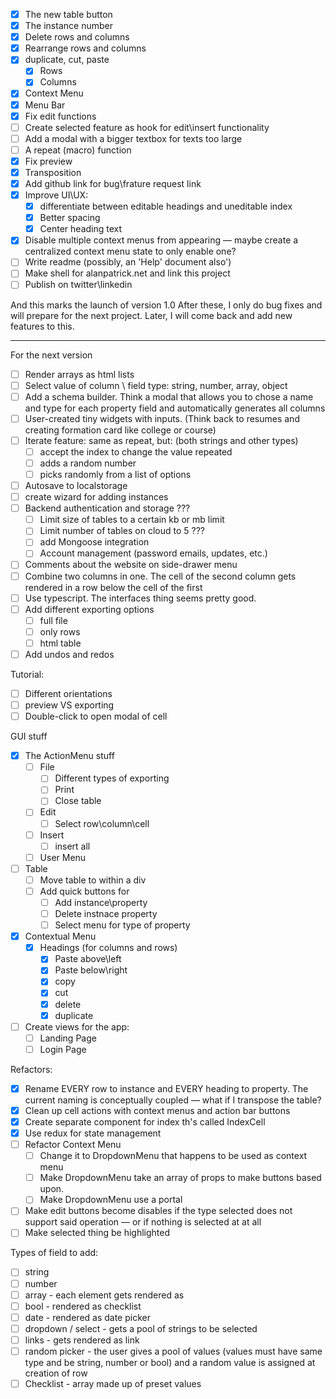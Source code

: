 - [x] The new table button
- [x] The instance number
- [x] Delete rows and columns
- [x] Rearrange rows and columns
- [x] duplicate, cut, paste
  - [x] Rows
  - [x] Columns
- [x] Context Menu
- [x] Menu Bar
- [x] Fix edit functions
- [ ] Create selected feature as hook for edit\insert functionality
- [ ] Add a modal with a bigger textbox for texts too large
- [ ] A repeat (macro) function
- [x] Fix preview
- [x] Transposition
- [x] Add github link for bug\frature request link
- [x] Improve UI\UX:
  - [x] differentiate between editable headings and uneditable index
  - [x] Better spacing
  - [x] Center heading text
- [x] Disable multiple context menus from appearing — maybe create a centralized context menu state to only enable one?
- [ ] Write readme (possibly, an 'Help' document also')
- [ ] Make shell for alanpatrick.net and link this project
- [ ] Publish on twitter\linkedin

And this marks the launch of version 1.0
After these, I only do bug fixes and will prepare for the next project.
Later, I will come back and add new features to this.

---

For the next version

- [ ] Render arrays as html lists
- [ ] Select value of column \ field type: string, number, array, object
- [ ] Add a schema builder. Think a modal that allows you to chose a name and type for each property field and automatically generates all columns
- [ ] User-created tiny widgets with inputs. (Think back to resumes and creating formation card like college or course)
- [ ] Iterate feature: same as repeat, but: (both strings and other types)
  - [ ] accept the index to change the value repeated
  - [ ] adds a random number
  - [ ] picks randomly from a list of options
- [ ] Autosave to localstorage
- [ ] create wizard for adding instances
- [ ] Backend authentication and storage ???
  - [ ] Limit size of tables to a certain kb or mb limit
  - [ ] Limit number of tables on cloud to 5 ???
  - [ ] add Mongoose integration
  - [ ] Account management (password emails, updates, etc.)
- [ ] Comments about the website on side-drawer menu
- [ ] Combine two columns in one. The cell of the second column gets rendered in a row below the cell of the first
- [ ] Use typescript. The interfaces thing seems pretty good.
- [ ] Add different exporting options
  - [ ] full file
  - [ ] only rows
  - [ ] html table
- [ ] Add undos and redos

Tutorial:

- [ ] Different orientations
- [ ] preview VS exporting
- [ ] Double-click to open modal of cell

GUI stuff

- [x] The ActionMenu stuff
  - [ ] File
    - [ ] Different types of exporting
    - [ ] Print
    - [ ] Close table
  - [ ] Edit
    - [ ] Select row\column\cell
  - [ ] Insert
    - [ ] insert all
  - [ ] User Menu
- [ ] Table
  - [ ] Move table to within a div
  - [ ] Add quick buttons for
    - [ ] Add instance\property
    - [ ] Delete instnace property
    - [ ] Select menu for type of property
- [x] Contextual Menu
  - [x] Headings (for columns and rows)
    - [x] Paste above\left
    - [x] Paste below\right
    - [x] copy
    - [x] cut
    - [x] delete
    - [x] duplicate
- [ ] Create views for the app:
  - [ ] Landing Page
  - [ ] Login Page

Refactors:

- [x] Rename EVERY row to instance and EVERY heading to property. The current naming is conceptually coupled — what if I transpose the table?
- [x] Clean up cell actions with context menus and action bar buttons
- [x] Create separate component for index th's called IndexCell
- [x] Use redux for state management
- [ ] Refactor Context Menu
  - [ ] Change it to DropdownMenu that happens to be used as context menu
  - [ ] Make DropdownMenu take an array of props to make buttons based upon.
  - [ ] Make DropdownMenu use a portal
- [ ] Make edit buttons become disables if the type selected does not support said operation — or if nothing is selected at at all
- [ ] Make selected thing be highlighted

Types of field to add:

- [ ] string
- [ ] number
- [ ] array - each element gets rendered as <li>
- [ ] bool - rendered as checklist
- [ ] date - rendered as date picker
- [ ] dropdown / select - gets a pool of strings to be selected
- [ ] links - gets rendered as link
- [ ] random picker - the user gives a pool of values (values must have same type and be string, number or bool) and a random value is assigned at creation of row
- [ ] Checklist - array made up of preset values
